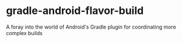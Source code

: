 # gradle-android-flavor-build
A foray into the world of Android's Gradle plugin for coordinating more complex builds

